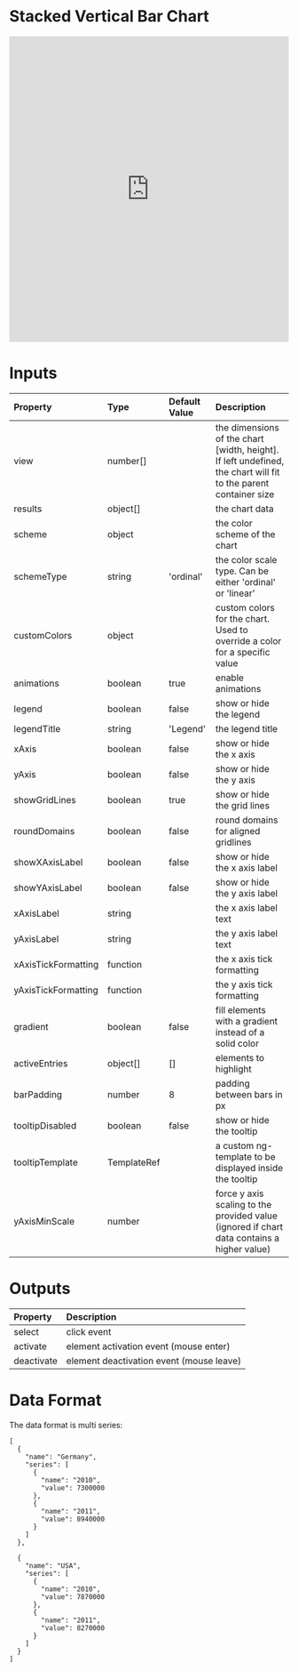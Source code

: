 # Stacked Vertical Bar Chart

<iframe width="100%" height="550" frameborder="0" src="https://embed.plnkr.co/THIN2SfIIjSXB1ICJUnu?show=preview">
</iframe>

# Inputs

| Property            | Type        | Default Value | Description                                                                                                     |
|:--------------------|:------------|:--------------|:----------------------------------------------------------------------------------------------------------------|
| view                | number[]    |               | the dimensions of the chart [width, height]. If left undefined, the chart will fit to the parent container size |
| results             | object[]    |               | the chart data                                                                                                  |
| scheme              | object      |               | the color scheme of the chart                                                                                   |
| schemeType          | string      | 'ordinal'     | the color scale type. Can be either 'ordinal' or 'linear'                                                       |
| customColors        | object      |               | custom colors for the chart. Used to override a color for a specific value                                      |
| animations          | boolean     | true          | enable animations                                                                                               |
| legend              | boolean     | false         | show or hide the legend                                                                                         |
| legendTitle         | string      | 'Legend'      | the legend title                                                                                                |
| xAxis               | boolean     | false         | show or hide the x axis                                                                                         |
| yAxis               | boolean     | false         | show or hide the y axis                                                                                         |
| showGridLines       | boolean     | true          | show or hide the grid lines                                                                                     |
| roundDomains        | boolean     | false         | round domains for aligned gridlines                                                                             |
| showXAxisLabel      | boolean     | false         | show or hide the x axis label                                                                                   |
| showYAxisLabel      | boolean     | false         | show or hide the y axis label                                                                                   |
| xAxisLabel          | string      |               | the x axis label text                                                                                           |
| yAxisLabel          | string      |               | the y axis label text                                                                                           |
| xAxisTickFormatting | function    |               | the x axis tick formatting                                                                                      |
| yAxisTickFormatting | function    |               | the y axis tick formatting                                                                                      |
| gradient            | boolean     | false         | fill elements with a gradient instead of a solid color                                                          |
| activeEntries       | object[]    | []            | elements to highlight                                                                                           |
| barPadding          | number      | 8             | padding between bars in px                                                                                      |
| tooltipDisabled     | boolean     | false         | show or hide the tooltip                                                                                        |
| tooltipTemplate     | TemplateRef |               | a custom ng-template to be displayed inside the tooltip                                                         |
| yAxisMinScale       | number      |               | force y axis scaling to the provided value (ignored if chart data contains a higher value)                      |

# Outputs

| Property   | Description                              |
|:-----------|:-----------------------------------------|
| select     | click event                              |
| activate   | element activation event (mouse enter)   |
| deactivate | element deactivation event (mouse leave) |

# Data Format

The data format is multi series:

```
[
  {
    "name": "Germany",
    "series": [
      {
        "name": "2010",
        "value": 7300000
      },
      {
        "name": "2011",
        "value": 8940000
      }
    ]
  },

  {
    "name": "USA",
    "series": [
      {
        "name": "2010",
        "value": 7870000
      },
      {
        "name": "2011",
        "value": 8270000
      }
    ]
  }
]
```
